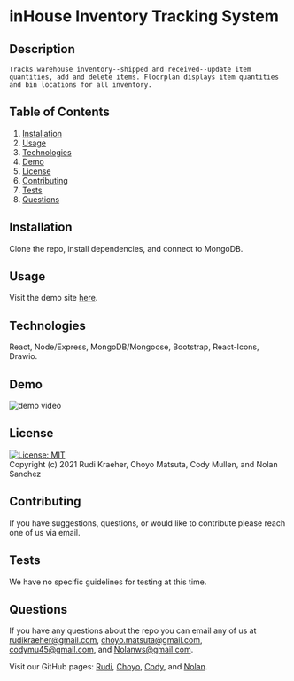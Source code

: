 # inHouse Inventory Tracking System

## Description
    Tracks warehouse inventory--shipped and received--update item quantities, add and delete items. Floorplan displays item quantities and bin locations for all inventory.
    
## Table of Contents 
1. [Installation](#installation)
2. [Usage](#usage)
3. [Technologies](#technologies)
4. [Demo](#demo)
5. [License](#license)
6. [Contributing](#contributing)
7. [Tests](#tests)
8. [Questions](#questions)
    
## Installation
Clone the repo, install dependencies, and connect to MongoDB. 

## Usage
Visit the demo site [here](https://inhouse-tracker.herokuapp.com/). 

## Technologies
React, Node/Express, MongoDB/Mongoose, Bootstrap, React-Icons, Drawio.

## Demo
<img src="./client/src/images/floorplan-demo.gif" alt="demo video">

## License 
[![License: MIT](https://img.shields.io/badge/License-MIT-yellow.svg)](https://opensource.org/licenses/MIT)  
Copyright (c) 2021 Rudi Kraeher, Choyo Matsuta, Cody Mullen, and Nolan Sanchez
    
## Contributing
If you have suggestions, questions, or would like to contribute please reach one of us via email.
    
## Tests
We have no specific guidelines for testing at this time. 
    
## Questions
If you have any questions about the repo you can email any of us at rudikraeher@gmail.com, choyo.matsuta@gmail.com, codymu45@gmail.com, and Nolanws@gmail.com. 

Visit our GitHub pages: [Rudi](https://github.com/rkraeher), [Choyo](https://github.com/cmatsuta), [Cody](https://github.com/codymu45), and [Nolan](https://github.com/Nolanws1).